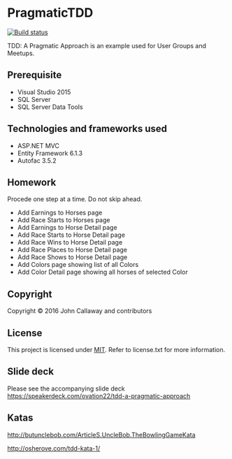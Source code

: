 # PragmaticTDD

[![Build status](https://travis-ci.org/ovation22/PragmaticTDD.svg?branch=master)](https://travis-ci.org/ovation22/PragmaticTDD)

TDD: A Pragmatic Approach is an example used for User Groups and Meetups.

## Prerequisite
- Visual Studio 2015
- SQL Server
- SQL Server Data Tools

## Technologies and frameworks used
- ASP.NET MVC
- Entity Framework 6.1.3
- Autofac 3.5.2

## Homework

Procede one step at a time. Do not skip ahead.
- Add Earnings to Horses page
- Add Race Starts to Horses page
- Add Earnings to Horse Detail page
- Add Race Starts to Horse Detail page
- Add Race Wins to Horse Detail page
- Add Race Places to Horse Detail page
- Add Race Shows to Horse Detail page
- Add Colors page showing list of all Colors
- Add Color Detail page showing all horses of selected Color

## Copyright

Copyright © 2016 John Callaway and contributors

## License

This project is licensed under [MIT](http://www.opensource.org/licenses/mit-license.php "Read more about the MIT license form"). Refer to license.txt for more information.

## Slide deck

Please see the accompanying slide deck https://speakerdeck.com/ovation22/tdd-a-pragmatic-approach

## Katas

http://butunclebob.com/ArticleS.UncleBob.TheBowlingGameKata

http://osherove.com/tdd-kata-1/
